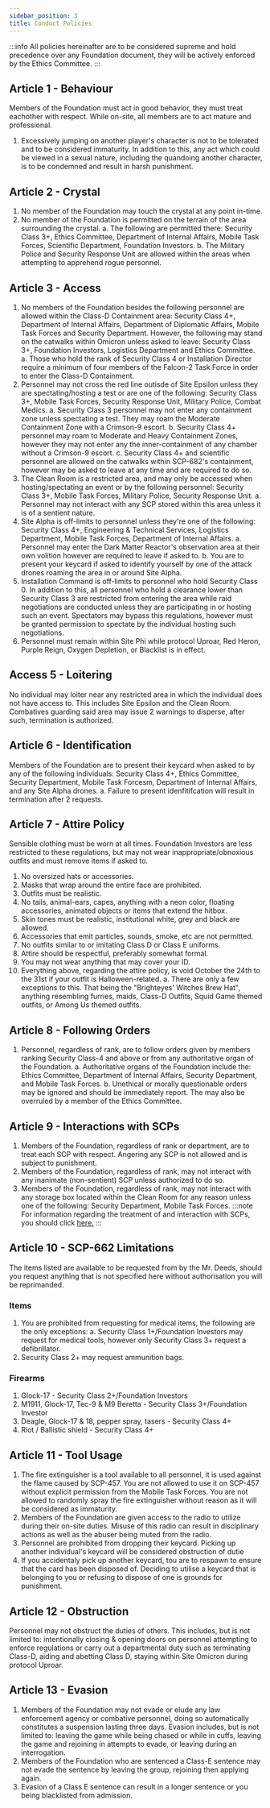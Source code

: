 ```yaml
---
sidebar_position: 3
title: Conduct Policies
---
```


:::info
All policies hereinafter are to be considered supreme and hold precedence over any Foundation document, they will be actively enforced by the Ethics Committee.
:::

## Article 1 - Behaviour
Members of the Foundation must act in good behavior, they must treat eachother with respect. While on-site, all members are to act mature and professional.
 1. Excessively jumping on another player's character is not to be tolerated and to be considered immaturity. In addition to this, any act which could be viewed in a sexual nature, including the quandoing another character, is to be condemned and result in harsh punishment.

## Article 2 - Crystal
 1. No member of the Foundation may touch the crystal at any point in-time. 
 2. No member of the Foundation is permitted on the terrain of the area surrounding the crystal.
  a. The following are permitted there: Security Class 3+, Ethics Committee, Department of Internal Affairs, Mobile Task Forces, Scientific Department, Foundation Investors. 
  b. The Military Police and Security Response Unit are allowed within the areas when attempting to apprehend rogue personnel.

## Article 3 - Access
 1. No members of the Foundation besides the following personnel are allowed within the Class-D Containment area: Security Class 4+, Department of Internal Affairs, Department of Diplomatic Affairs, Mobile Task Forces and Security Department. However, the following may stand on the catwalks within Omicron unless asked to leave: Security Class 3+, Foundation Investors, Logistics Department and Ethics Committee.
  a. Those who hold the rank of Security Class 4 or Installation Director require a minimum of four members of the Falcon-2 Task Force in order to enter the Class-D Containment.
 2. Personnel may not cross the red line outisde of Site Epsilon unless they are spectating/hosting a test or are one of the following: Security Class 3+, Mobile Task Forces, Security Response Unit, Military Police, Combat Medics.
  a. Security Class 3 personnel may not enter any containment zone unless spectating a test. They may roam the Moderate Containment Zone with a Crimson-9 escort.
  b. Security Class 4+ personnel may roam to Moderate and Heavy Containment Zones, however they may not enter any the inner-containment of any chamber without a Crimson-9 escort.
  c. Security Class 4+ and scientific personnel are allowed on the catwalks within SCP-682's containment, however may be asked to leave at any time and are required to do so.
 3. The Clean Room is a restricted area, and may only be accessed when hosting/spectating an event or by the following personnel: Security Class 3+, Mobile Task Forces, Military Police, Security Response Unit.
  a. Personnel may not interact with any SCP stored within this area unless it is of a sentient nature.
 4. Site Alpha is off-limits to personnel unless they're one of the following: Security Class 4+, Engineering & Technical Services, Logistics Department, Mobile Task Forces, Department of Internal Affairs.
  a. Personnel may enter the Dark Matter Reactor's observation area at their own volition however are required to leave if asked to.
  b. You are to present your keycard if asked to identify yourself by one of the attack drones roaming the area in or around Site Alpha.
 5. Installation Command is off-limits to personnel who hold Security Class 0. In addition to this, all personnel who hold a clearance lower than Security Class 3 are restricted from entering the area while raid negotiations are conducted unless they are participating in or hosting such an event. Spectators may bypass this regulations, however must be granted permission to spectate by the individual hosting such negotiations.
 6. Personnel must remain within Site Phi while protocol Uproar, Red Heron, Purple Reign, Oxygen Depletion, or Blacklist is in effect.

## Access 5 - Loitering
No individual may loiter near any restricted area in which the individual does not have access to. This includes Site Epsilon and the Clean Room. Combatives guarding said area may issue 2 warnings to disperse, after such, termination is authorized.

## Article 6 - Identification
Members of the Foundation are to present their keycard when asked to by any of the following individuals: Security Class 4+, Ethics Committee, Security Department, Mobile Task Forcesm, Department of Internal Affairs, and any Site Alpha drones.
 a. Failure to present idenfitifcation will result in termination after 2 requests.

## Article 7 - Attire Policy
Sensible clothing must be worn at all times. Foundation Investors are less restricted to these regulations, but may not wear inappropriate/obnoxious outfits and must remove items if asked to.
 1. No oversized hats or accessories.
 2. Masks that wrap around the entire face are prohibited.
 3. Outfits must be realistic.
 4. No tails, animal-ears, capes, anything with a neon color, floating accessories, animated objects or items that extend the hitbox. 
 5. Skin tones must be realistic, institutional white, grey and black are allowed.
 6. Accessories that emit particles, sounds, smoke, etc are not permitted.
 7. No outfits similar to or imitating Class D or Class E uniforms.
 8. Attire should be respectful, preferably somewhat formal.
 9. You may not wear anything that may cover your ID. 
 10. Everything above, regarding the attire policy, is void October the 24th to the 31st if your outfit is Halloween-related.
  a. There are only a few exceptions to this. That being the "Brighteyes' Witches Brew Hat", anything resembling furries, maids, Class-D Outfits, Squid Game themed outfits, or Among Us themed outfits.

## Article 8 - Following Orders
 1. Personnel, regardless of rank, are to follow orders given by members ranking Security Class-4 and above or from any authoritative organ of the Foundation.
  a. Authoritative organs of the Foundation include the: Ethics Committee, Department of Internal Affairs, Security Department, and Mobile Task Forces. 
  b. Unethical or morally questionable orders may be ignored and should be immediately report. The may also be overruled by a member of the Ethics Committee.

## Article 9 - Interactions with SCPs
 1. Members of the Foundation, regardless of rank or department, are to treat each SCP with respect. Angering any SCP is not allowed and is subject to punishment.
 2. Members of the Foundation, regardless of rank, may not interact with any inanimate (non-sentient) SCP unless authorized to do so.
 3. Members of the Foundation, regardless of rank, may not interact with any storage box located within the Clean Room for any reason unless one of the following: Security Department, Mobile Task Forces.
 :::note
 For information regarding the treatment of and interaction with SCPs, you should click [here.](https://docs.google.com/document/d/1_VriOagb-E38gn2jdiDFnltxZpRV1yklfWDW0Jdw-CQ/edit?usp=sharing)
 :::

## Article 10 - SCP-662 Limitations
The items listed are available to be requested from by the Mr. Deeds, should you request anything that is not specified here without authorisation you will be reprimanded.
 ### Items
  1. You are prohibited from requesting for medical items, the following are the only exceptions:
   a. Security Class 1+/Foundation Investors may request for medical tools, however only Security Class 3+ request a defibrillator.
  2. Security Class 2+ may request ammunition bags.
 ### Firearms
  1. Glock-17 - Security Class 2+/Foundation Investors
  2. M1911, Glock-17, Tec-9 & M9 Beretta - Security Class 3+/Foundation Investor
  3. Deagle, Glock-17 & 18, pepper spray, tasers - Security Class 4+
  5. Riot / Ballistic shield - Security Class 4+

## Article 11 - Tool Usage
 1. The fire extinguisher is a tool available to all personnel, it is used against the flame caused by SCP-457. You are not allowed to use it on SCP-457 without explicit permission from the Mobile Task Forces. You are not allowed to randomly spray the fire extinguisher without reason as it will be considered as immaturity.
 2. Members of the Foundation are given access to the radio to utilize during their on-site duties. Misuse of this radio can result in disciplinary actions as well as the abuser being muted from the radio.
 3. Personnel are prohibited from dropping their keycard. Picking up another individual's keycard will be considered obstruction of dutie
 4. If you accidentaly pick up another keycard, tou are to respawn to ensure that the card has been disposed of. Deciding to utilise a keycard that is belonging to you or refusing to dispose of one is grounds for punishment.

## Article 12 - Obstruction
Personnel may not obstruct the duties of others. This includes, but is not limited to: intentionally closing & opening doors on personnel attempting to enforce regulations or carry out a departmental duty such as terminating Class-D, aiding and abetting Class D, staying within Site Omicron during protocol Uproar.

## Article 13 - Evasion
 1. Members of the Foundation may not evade or elude any law enforcement agency or combative personnel, doing so automatically constitutes a suspension lasting three days. Evasion includes, but is not limited to: leaving the game while being chased or while in cuffs, leaving the game and rejoining in attempts to evade, or leaving during an interrogation.
 2. Members of the Foundation who are sentenced a Class-E sentence may not evade the sentence by leaving the group, rejoining then applying again.
 3. Evasion of a Class E sentence can result in a longer sentence or you being blacklisted from admission.